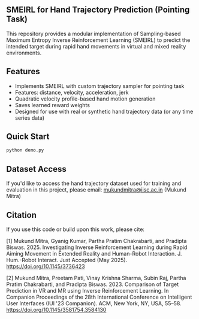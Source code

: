 ## SMEIRL for Hand Trajectory Prediction (Pointing Task)

This repository provides a modular implementation of Sampling-based Maximum Entropy Inverse Reinforcement Learning (SMEIRL) to predict the intended target during rapid hand movements in virtual and mixed reality environments.

## Features
- Implements SMEIRL with custom trajectory sampler for pointing task
- Features: distance, velocity, acceleration, jerk
- Quadratic velocity profile-based hand motion generation
- Saves learned reward weights
- Designed for use with real or synthetic hand trajectory data (or any time series data)

## Quick Start
```bash
python demo.py
```

## Dataset Access
If you'd like to access the hand trajectory dataset used for training and evaluation in this project, please email:
mukundmitra@iisc.ac.in (Mukund Mitra)

## Citation
If you use this code or build upon this work, please cite:

[1] Mukund Mitra, Gyanig Kumar, Partha Pratim Chakrabarti, and Pradipta Biswas. 2025. Investigating Inverse Reinforcement Learning during Rapid Aiming Movement in Extended Reality and Human-Robot Interaction. J. Hum.-Robot Interact. Just Accepted (May 2025).
https://doi.org/10.1145/3736423

[2] Mukund Mitra, Preetam Pati, Vinay Krishna Sharma, Subin Raj, Partha Pratim Chakrabarti, and Pradipta Biswas. 2023. Comparison of Target Prediction in VR and MR using Inverse Reinforcement Learning. In Companion Proceedings of the 28th International Conference on Intelligent User Interfaces (IUI '23 Companion). ACM, New York, NY, USA, 55–58.
https://doi.org/10.1145/3581754.3584130
